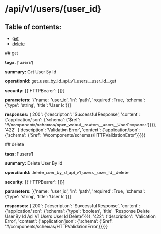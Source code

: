# /api/v1/users/{user_id}

## Table of contents:
- [get](#get)
- [delete](#delete)

<a name="get" />
## get

**tags:** ['users']

**summary:** Get User By Id

**operationId:** get_user_by_id_api_v1_users__user_id__get

**security:** [{'HTTPBearer': []}]

**parameters:** [{'name': 'user_id', 'in': 'path', 'required': True, 'schema': {'type': 'string', 'title': 'User Id'}}]

**responses:** {'200': {'description': 'Successful Response', 'content': {'application/json': {'schema': {'$ref': '#/components/schemas/open_webui__routers__users__UserResponse'}}}}, '422': {'description': 'Validation Error', 'content': {'application/json': {'schema': {'$ref': '#/components/schemas/HTTPValidationError'}}}}}

<a name="delete" />
## delete

**tags:** ['users']

**summary:** Delete User By Id

**operationId:** delete_user_by_id_api_v1_users__user_id__delete

**security:** [{'HTTPBearer': []}]

**parameters:** [{'name': 'user_id', 'in': 'path', 'required': True, 'schema': {'type': 'string', 'title': 'User Id'}}]

**responses:** {'200': {'description': 'Successful Response', 'content': {'application/json': {'schema': {'type': 'boolean', 'title': 'Response Delete User By Id Api V1 Users  User Id  Delete'}}}}, '422': {'description': 'Validation Error', 'content': {'application/json': {'schema': {'$ref': '#/components/schemas/HTTPValidationError'}}}}}

